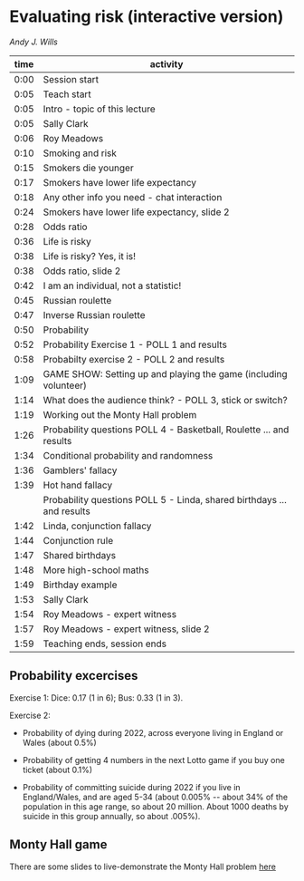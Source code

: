 # Evaluating risk (interactive version)

_Andy J. Wills_

| time | activity | 
| ---- | -------- | 
| 0:00 | Session start | 
| 0:05 | Teach start | 
| 0:05 | Intro - topic of this lecture | 
| 0:05 | Sally Clark | 
| 0:06 | Roy Meadows | 
| 0:10 | Smoking and risk | 
| 0:15 | Smokers die younger | 
| 0:17 | Smokers have lower life expectancy | 
| 0:18 | Any other info you need - chat interaction | 
| 0:24 | Smokers have lower life expectancy, slide 2 | 
| 0:28 | Odds ratio | 
| 0:36 | Life is risky | 
| 0:38 | Life is risky? Yes, it is! | 
| 0:38 | Odds ratio, slide 2 | 
| 0:42 | I am an individual, not a statistic! | 
| 0:45 | Russian roulette | 
| 0:47 | Inverse Russian roulette | 
| 0:50 | Probability | 
| 0:52 | Probability Exercise 1 - POLL 1 and results | 
| 0:58 | Probabilty exercise 2 - POLL 2 and results | 
| 1:09 | GAME SHOW: Setting up and playing the game (including volunteer) | 
| 1:14 | What does the audience think? - POLL 3, stick or switch? | 
| 1:19 | Working out the Monty Hall problem | 
| 1:26 | Probability questions POLL 4 - Basketball, Roulette ... and results | 
| 1:34 | Conditional probability and randomness | 
| 1:36 | Gamblers' fallacy | 
| 1:39 | Hot hand fallacy | 
|      | Probability questions POLL 5 - Linda, shared birthdays ... and results |
| 1:42 | Linda, conjunction fallacy | 
| 1:44 | Conjunction rule | 
| 1:47 | Shared birthdays | 
| 1:48 | More high-school maths | 
| 1:49 | Birthday example | 
| 1:53 | Sally Clark |
| 1:54 | Roy Meadows - expert witness | 
| 1:57 | Roy Meadows - expert witness, slide 2 | 
| 1:59  | Teaching ends, session ends |  |


## Probability excercises

Exercise 1: Dice: 0.17 (1 in 6); Bus: 0.33 (1 in 3). 

Exercise 2:

- Probability of dying during 2022, across everyone living in England or Wales
  (about 0.5%)

- Probability of getting 4 numbers in the next Lotto game if you buy one ticket
  (about 0.1%)

- Probability of committing suicide during 2022 if you live in England/Wales,
  and are aged 5-34 (about 0.005% -- about 34% of the population in this age
  range, so about 20 million. About 1000 deaths by suicide in this group
  annually, so about .005%).

## Monty Hall game

There are some slides to live-demonstrate the Monty Hall problem [here](monty-hall.odp)
